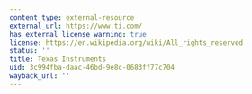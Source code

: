 ```yaml
---
content_type: external-resource
external_url: https://www.ti.com/
has_external_license_warning: true
license: https://en.wikipedia.org/wiki/All_rights_reserved
status: ''
title: Texas Instruments
uid: 3c994fba-daac-46bd-9e8c-0683ff77c704
wayback_url: ''
---
```

